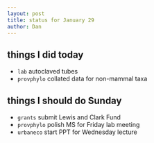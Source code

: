 ```yaml
---
layout: post
title: status for January 29
author: Dan
---
```


## things I did today
* `lab` autoclaved tubes
* `provphylo` collated data for non-mammal taxa

## things I should do Sunday
* `grants` submit Lewis and Clark Fund
* `provphylo` polish MS for Friday lab meeting
* `urbaneco` start PPT for Wednesday lecture

<i class='fa fa-code' style='color:pink'> </i>
